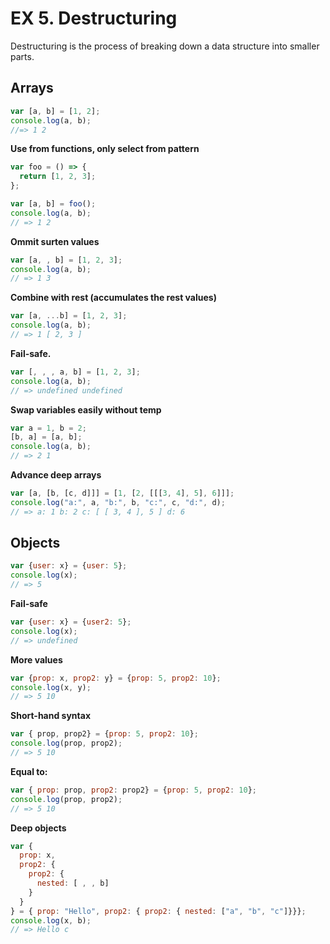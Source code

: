 EX 5. Destructuring
===================

Destructuring is the process of breaking down a data structure into smaller parts.

Arrays
------
```javascript
var [a, b] = [1, 2];
console.log(a, b);
//=> 1 2
```

__Use from functions, only select from pattern__

```javascript
var foo = () => {
  return [1, 2, 3];
};

var [a, b] = foo();
console.log(a, b);
// => 1 2
```


__Ommit surten values__
```javascript
var [a, , b] = [1, 2, 3];
console.log(a, b);
// => 1 3
```


__Combine with rest (accumulates the rest values)__
```javascript
var [a, ...b] = [1, 2, 3];
console.log(a, b);
// => 1 [ 2, 3 ]
```

__Fail-safe.__
```javascript
var [, , , a, b] = [1, 2, 3];
console.log(a, b);
// => undefined undefined
```

__Swap variables easily without temp__
```javascript
var a = 1, b = 2;
[b, a] = [a, b];
console.log(a, b);
// => 2 1
```

__Advance deep arrays__
```javascript
var [a, [b, [c, d]]] = [1, [2, [[[3, 4], 5], 6]]];
console.log("a:", a, "b:", b, "c:", c, "d:", d);
// => a: 1 b: 2 c: [ [ 3, 4 ], 5 ] d: 6
```

Objects
-------

```javascript
var {user: x} = {user: 5};
console.log(x);
// => 5
```


__Fail-safe__
```javascript
var {user: x} = {user2: 5};
console.log(x);
// => undefined
```

__More values__
```javascript
var {prop: x, prop2: y} = {prop: 5, prop2: 10};
console.log(x, y);
// => 5 10
```

__Short-hand syntax__
```javascript
var { prop, prop2} = {prop: 5, prop2: 10};
console.log(prop, prop2);
// => 5 10
```

__Equal to:__
```javascript
var { prop: prop, prop2: prop2} = {prop: 5, prop2: 10};
console.log(prop, prop2);
// => 5 10
```
__Deep objects__
```javascript
var {
  prop: x,
  prop2: {
    prop2: {
      nested: [ , , b]
    }
  }
} = { prop: "Hello", prop2: { prop2: { nested: ["a", "b", "c"]}}};
console.log(x, b);
// => Hello c
```
